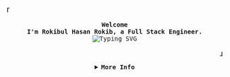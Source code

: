 <div align="center">
  <p align="left">
    <strong><samp>「</samp></strong>
  </p>

  <samp>
    <b>
      Welcome<br />
      I'm Rokibul Hasan Rokib, a Full Stack Engineer.
    </b>
    <br />
    <img
      src="https://readme-typing-svg.demolab.com?font=Iosevka&size=16&pause=1000&color=9D7CD8&center=true&vCenter=true&width=435&lines=I+code+efficient+and+elegant+programs"
      alt="Typing SVG"
    />
  </samp>

  <p align="right">
    <strong><samp>」</samp></strong>
  </p>

  <details>
    <summary><samp><b>More Info</b></samp></summary>
    <br />

    <p align="center">
      <samp>
        [ <a href="">about me</a> •
        <a href="">projects</a> •
        <a href="https://www.linkedin.com/in/0xrokib/">contact</a> ]
      </samp>
    </p>

    <br />

    <!-- Stats Section -->
    <div align="center">
      <table>
        <tr>
          <td>
            <a href="#github-stats">
              <img
                align="center"
                alt="GitHub Stats"
                src="https://github-readme-stats.vercel.app/api?username=0xRokib&count_private=true&show_icons=true&include_all_commits=true&hide_border=true&theme=tokyonight"
              />
            </a>
          </td>
          <td>
            <a href="#streak-stats">
              <img
                align="center"
                alt="GitHub Streak"
                src="https://streak-stats.demolab.com/?user=0xRokib&hide_border=true&theme=tokyonight"
              />
            </a>
          </td>
        </tr>
      </table>
    </div>

    <!-- Most Used Languages Section -->
    <div align="center">
      <h3><samp>🚀 Most Used Languages</samp></h3>
      <a href="#most-used-languages">
        <img
          alt="Most Used Languages"
          src="https://github-readme-stats.vercel.app/api/top-langs/?username=0xRokib&layout=donut&hide_border=true&langs_count=8&theme=tokyonight"
        />
      </a>
    </div>
  </details>
</div>

